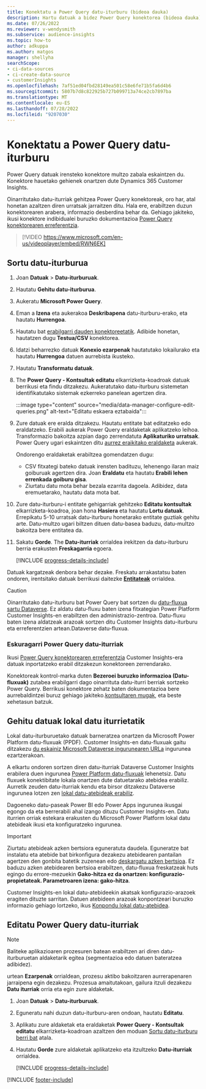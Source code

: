 ```yaml
---
title: Konektatu a Power Query datu-iturburu (bideoa dauka)
description: Hartu datuak a bidez Power Query konektorea (bideoa dauka).
ms.date: 07/26/2022
ms.reviewer: v-wendysmith
ms.subservice: audience-insights
ms.topic: how-to
author: adkuppa
ms.author: matgos
manager: shellyha
searchScope:
- ci-data-sources
- ci-create-data-source
- customerInsights
ms.openlocfilehash: 7af51ed04fbd28149ea501c58e6fe71b5fa6d4b6
ms.sourcegitcommit: 5807b7d8c822925b727b099713a74ce2cb7897ba
ms.translationtype: MT
ms.contentlocale: eu-ES
ms.lasthandoff: 07/28/2022
ms.locfileid: "9207030"
---
```

# <a name="connect-to-a-power-query-data-source"></a>Konektatu a Power Query datu-iturburu

Power Query datuak irensteko konektore multzo zabala eskaintzen du. Konektore hauetako gehienek onartzen dute Dynamics 365 Customer Insights.

Oinarritutako datu-iturriak gehitzea Power Query konektoreak, oro har, atal honetan azaltzen diren urratsak jarraitzen ditu. Hala ere, erabiltzen duzun konektorearen arabera, informazio desberdina behar da. Gehiago jakiteko, ikusi konektore indibidualei buruzko dokumentazioa [Power Query konektorearen erreferentzia](/power-query/connectors/).

> [!VIDEO https://www.microsoft.com/en-us/videoplayer/embed/RWN6EK]

## <a name="create-a-new-data-source"></a>Sortu datu-iturburua

1. Joan **Datuak** > **Datu-iturburuak**.

1. Hautatu **Gehitu datu-iturburua**.

1. Aukeratu **Microsoft Power Query**.

1. Eman a **Izena** eta aukerakoa **Deskribapena** datu-iturburu-erako, eta hautatu **Hurrengoa**.

1. Hautatu bat [erabilgarri dauden konektoreetatik](#available-power-query-data-sources). Adibide honetan, hautatzen dugu **Testua/CSV** konektorea.

1. Idatzi beharrezko datuak **Konexio ezarpenak** hautatutako lokailurako eta hautatu **Hurrengoa** datuen aurrebista ikusteko.

1. Hautatu **Transformatu datuak**.

1. The **Power Query - Kontsultak editatu** elkarrizketa-koadroak datuak berrikusi eta findu ditzakezu. Aukeratutako datu-iturburu sistemetan identifikatutako sistemak ezkerreko panelean agertzen dira.

   :::image type="content" source="media/data-manager-configure-edit-queries.png" alt-text="Editatu eskaera eztabaida":::

1. Zure datuak ere eralda ditzakezu. Hautatu entitate bat editatzeko edo eraldatzeko. Erabili aukerak Power Query eraldaketak aplikatzeko leihoa. Transformazio bakoitza azpian dago zerrendatuta **Aplikaturiko urratsak**. Power Query ugari eskaintzen ditu [aurrez eraikitako eraldaketa](/power-query/power-query-what-is-power-query#transformations) aukerak.

   Ondorengo eraldaketak erabiltzea gomendatzen dugu:

   - CSV fitxategi bateko datuak irensten badituzu, lehenengo ilaran maiz goiburuak agertzen dira. Joan **Eraldatu** eta hautatu **Erabili lehen errenkada goiburu gisa**.
   - Ziurtatu datu mota behar bezala ezarrita dagoela. Adibidez, data eremuetarako, hautatu data mota bat.

1. Zure datu-iturburu-i entitate gehigarriak gehitzeko **Editatu kontsultak** elkarrizketa-koadroa, joan hona **Hasiera** eta hautatu **Lortu datuak**. Errepikatu 5-10 urratsak datu-iturburu honetarako entitate guztiak gehitu arte. Datu-multzo ugari biltzen dituen datu-basea baduzu, datu-multzo bakoitza bere entitatea da.

1. Sakatu **Gorde**. The **Datu-iturriak** orrialdea irekitzen da datu-iturburu berria erakusten **Freskagarria** egoera.

   [!INCLUDE [progress-details-include](includes/progress-details-pane.md)]

Datuak kargatzeak denbora behar dezake. Freskatu arrakastatsu baten ondoren, irentsitako datuak berrikusi daitezke [**Entitateak**](entities.md) orrialdea.

> [!CAUTION]
> Oinarritutako datu-iturburu bat Power Query bat sortzen du [datu-fluxua sartu Dataverse](/power-query/dataflows/overview-dataflows-across-power-platform-dynamics-365). Ez aldatu datu-fluxu baten izena fitxategian Power Platform Customer Insights-en erabiltzen den administrazio-zentroa. Datu-fluxu baten izena aldatzeak arazoak sortzen ditu Customer Insights datu-iturburu eta erreferentzien artean.Dataverse datu-fluxua.

### <a name="available-power-query-data-sources"></a>Eskuragarri Power Query datu-iturriak

Ikusi [Power Query konektorearen erreferentzia](/power-query/connectors/) Customer Insights-era datuak inportatzeko erabil ditzakezun konektoreen zerrendarako.

Konektoreak kontrol-marka duten **Bezeroei buruzko informazioa (Datu-fluxuak)** zutabea erabilgarri dago oinarrituta datu-iturri berriak sortzeko Power Query. Berrikusi konektore zehatz baten dokumentazioa bere aurrebaldintzei buruz gehiago jakiteko.[kontsultaren mugak](/power-query/power-query-online-limits), eta beste xehetasun batzuk.

## <a name="add-data-from-on-premises-data-sources"></a>Gehitu datuak lokal datu iturrietatik

Lokal datu-iturburuetako datuak barneratzea onartzen da Microsoft Power Platform datu-fluxuak (PPDF). Customer Insights-en datu-fluxuak gaitu ditzakezu [du eskainiz Microsoft Dataverse ingurunearen URLa](create-environment.md) ingurunea ezartzerakoan.

A elkartu ondoren sortzen diren datu-iturriak Dataverse Customer Insights erabilera duen ingurunea [Power Platform datu-fluxuak](/power-query/dataflows/overview-dataflows-across-power-platform-dynamics-365) lehenetsiz. Datu fluxuek konektibitate lokala onartzen dute datuetarako atebidea erabiliz. Aurretik zeuden datu-iturriak kendu eta birsor ditzakezu Dataverse ingurunea lotzen zen [lokal datu-atebideak erabiliz](/data-integration/gateway/service-gateway-app).

Dagoeneko datu-paseak Power BI edo Power Apps ingurunea ikusgai egongo da eta berrerabili ahal izango dituzu Customer Insights-en. Datu iturrien orriak estekara erakusten du Microsoft Power Platform lokal datu atebideak ikusi eta konfiguratzeko ingurunea.

> [!IMPORTANT]
> Ziurtatu atebideak azken bertsiora eguneratuta daudela. Eguneratze bat instalatu eta atebide bat birkonfigura dezakezu atebidearen pantailan agertzen den gonbita batetik zuzenean edo [deskargatu azken bertsioa](https://powerapps.microsoft.com/downloads/). Ez baduzu azken atebidearen bertsioa erabiltzen, datu-fluxua freskatzeak huts egingo du errore-mezuekin **Gako-hitza ez da onartzen: konfigurazio-propietateak. Parametroaren izena: gako-hitza**.
>
> Customer Insights-en lokal datu-atebideekin akatsak konfigurazio-arazoek eragiten dituzte sarritan. Datuen atebideen arazoak konpontzeari buruzko informazio gehiago lortzeko, ikus [Konpondu lokal datu-atebidea](/data-integration/gateway/service-gateway-tshoot).

## <a name="edit-power-query-data-sources"></a>Editatu Power Query datu-iturriak

> [!NOTE]
> Baliteke aplikazioaren prozesuren batean erabiltzen ari diren datu-iturburuetan aldaketarik egitea (segmentazioa edo datuen bateratzea adibidez).
>
> urtean **Ezarpenak** orrialdean, prozesu aktibo bakoitzaren aurrerapenaren jarraipena egin dezakezu. Prozesua amaitutakoan, gailura itzuli dezakezu **Datu iturriak** orria eta egin zure aldaketak.

1. Joan **Datuak** > **Datu-iturburuak**.

1. Eguneratu nahi duzun datu-iturburu-aren ondoan, hautatu **Editatu**.

1. Aplikatu zure aldaketak eta eraldaketak **Power Query - Kontsultak editatu** elkarrizketa-koadroan azaltzen den moduan [Sortu datu-iturburu berri bat](#create-a-new-data-source) atala.

1. Hautatu **Gorde** zure aldaketak aplikatzeko eta itzultzeko **Datu-iturriak** orrialdea.

   [!INCLUDE [progress-details-include](includes/progress-details-pane.md)]

[!INCLUDE [footer-include](includes/footer-banner.md)]
